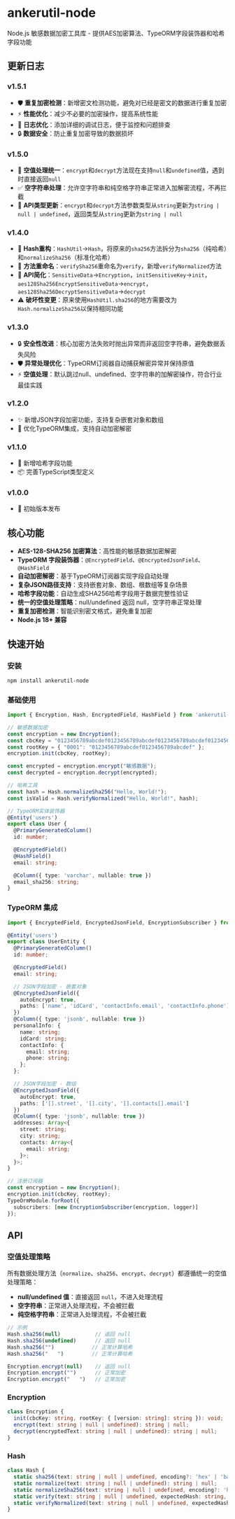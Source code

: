 # ankerutil-node

Node.js 敏感数据加密工具库 - 提供AES加密算法、TypeORM字段装饰器和哈希字段功能

## 更新日志

### v1.5.1
- 🛡️ **重复加密检测**：新增密文检测功能，避免对已经是密文的数据进行重复加密
- ⚡ **性能优化**：减少不必要的加密操作，提高系统性能
- 📝 **日志优化**：添加详细的调试日志，便于监控和问题排查
- 🔒 **数据安全**：防止重复加密导致的数据损坏

### v1.5.0
- 🔧 **空值处理统一**：`encrypt`和`decrypt`方法现在支持`null`和`undefined`值，遇到时直接返回`null`
- ✅ **空字符串处理**：允许空字符串和纯空格字符串正常进入加解密流程，不再拦截
- 📝 **API类型更新**：`encrypt`和`decrypt`方法参数类型从`string`更新为`string | null | undefined`，返回类型从`string`更新为`string | null`

### v1.4.0
- 🔄 **Hash重构**：`HashUtil`→`Hash`，将原来的`sha256`方法拆分为`sha256`（纯哈希）和`normalizeSha256`（标准化哈希）
- 📝 **方法重命名**：`verifySha256`重命名为`verify`，新增`verifyNormalized`方法
- 🔧 **API简化**：`SensitiveData`→`Encryption`，`initSensitiveKey`→`init`，`aes128Sha256EncryptSensitiveData`→`encrypt`，`aes128Sha256DecryptSensitiveData`→`decrypt`
- ⚠️ **破坏性变更**：原来使用`HashUtil.sha256`的地方需要改为`Hash.normalizeSha256`以保持相同功能

### v1.3.0
- 🔒 **安全性改进**：核心加密方法失败时抛出异常而非返回空字符串，避免数据丢失风险
- 🛡️ **异常处理优化**：TypeORM订阅器自动捕获解密异常并保持原值
- ⚡ **空值处理**：默认跳过null、undefined、空字符串的加解密操作，符合行业最佳实践

### v1.2.0
- ✨ 新增JSON字段加密功能，支持复杂嵌套对象和数组
- 🔧 优化TypeORM集成，支持自动加密解密

### v1.1.0
- 🎯 新增哈希字段功能
- 📦 完善TypeScript类型定义

### v1.0.0
- 🚀 初始版本发布

## 核心功能

- **AES-128-SHA256 加密算法**：高性能的敏感数据加密解密
- **TypeORM 字段装饰器**：`@EncryptedField`、`@EncryptedJsonField`、`@HashField`
- **自动加密解密**：基于TypeORM订阅器实现字段自动处理
- **复杂JSON路径支持**：支持嵌套对象、数组、根数组等复杂场景
- **哈希字段功能**：自动生成SHA256哈希字段用于数据完整性验证
- **统一的空值处理策略**：null/undefined 返回 null，空字符串正常处理
- **重复加密检测**：智能识别密文格式，避免重复加密
- **Node.js 18+ 兼容**

## 快速开始

### 安装

```bash
npm install ankerutil-node
```

### 基础使用

```typescript
import { Encryption, Hash, EncryptedField, HashField } from 'ankerutil-node';

// 敏感数据加密
const encryption = new Encryption();
const cbcKey = "0123456789abcdef0123456789abcdef0123456789abcdef0123456789abcdef";
const rootKey = { "0001": "0123456789abcdef0123456789abcdef" };
encryption.init(cbcKey, rootKey);

const encrypted = encryption.encrypt("敏感数据");
const decrypted = encryption.decrypt(encrypted);

// 哈希工具
const hash = Hash.normalizeSha256("Hello, World!");
const isValid = Hash.verifyNormalized("Hello, World!", hash);

// TypeORM实体装饰器
@Entity('users')
export class User {
  @PrimaryGeneratedColumn()
  id: number;

  @EncryptedField()
  @HashField()
  email: string;

  @Column({ type: 'varchar', nullable: true })
  email_sha256: string;
}
```

### TypeORM 集成

```typescript
import { EncryptedField, EncryptedJsonField, EncryptionSubscriber } from 'ankerutil-node';

@Entity('users')
export class UserEntity {
  @PrimaryGeneratedColumn()
  id: number;

  @EncryptedField()
  email: string;

  // JSON字段加密 - 嵌套对象
  @EncryptedJsonField({
    autoEncrypt: true,
    paths: ['name', 'idCard', 'contactInfo.email', 'contactInfo.phone']
  })
  @Column({ type: 'jsonb', nullable: true })
  personalInfo: {
    name: string;
    idCard: string;
    contactInfo: {
      email: string;
      phone: string;
    };
  };

  // JSON字段加密 - 数组
  @EncryptedJsonField({
    autoEncrypt: true,
    paths: ['[].street', '[].city', '[].contacts[].email']
  })
  @Column({ type: 'jsonb', nullable: true })
  addresses: Array<{
    street: string;
    city: string;
    contacts: Array<{
      email: string;
    }>;
  }>;
}

// 注册订阅器
const encryption = new Encryption();
encryption.init(cbcKey, rootKey);
TypeOrmModule.forRoot({
  subscribers: [new EncryptionSubscriber(encryption, logger)]
});
```

## API

### 空值处理策略

所有数据处理方法（`normalize`、`sha256`、`encrypt`、`decrypt`）都遵循统一的空值处理策略：

- **null/undefined 值**：直接返回 `null`，不进入处理流程
- **空字符串**：正常进入处理流程，不会被拦截
- **纯空格字符串**：正常进入处理流程，不会被拦截

```typescript
// 示例
Hash.sha256(null)           // 返回 null
Hash.sha256(undefined)      // 返回 null  
Hash.sha256("")            // 正常计算哈希
Hash.sha256("   ")         // 正常计算哈希

Encryption.encrypt(null)    // 返回 null
Encryption.encrypt("")      // 正常加密
Encryption.encrypt("   ")   // 正常加密
```

### Encryption

```typescript
class Encryption {
  init(cbcKey: string, rootKey: { [version: string]: string }): void;
  encrypt(text: string | null | undefined): string | null;
  decrypt(encryptedText: string | null | undefined): string | null;
}
```

### Hash

```typescript
class Hash {
  static sha256(text: string | null | undefined, encoding?: 'hex' | 'base64'): string | null;
  static normalize(text: string | null | undefined): string | null;
  static normalizeSha256(text: string | null | undefined, encoding?: 'hex' | 'base64'): string | null;
  static verify(text: string | null | undefined, expectedHash: string, encoding?: 'hex' | 'base64'): boolean;
  static verifyNormalized(text: string | null | undefined, expectedHash: string, encoding?: 'hex' | 'base64'): boolean;
}
```